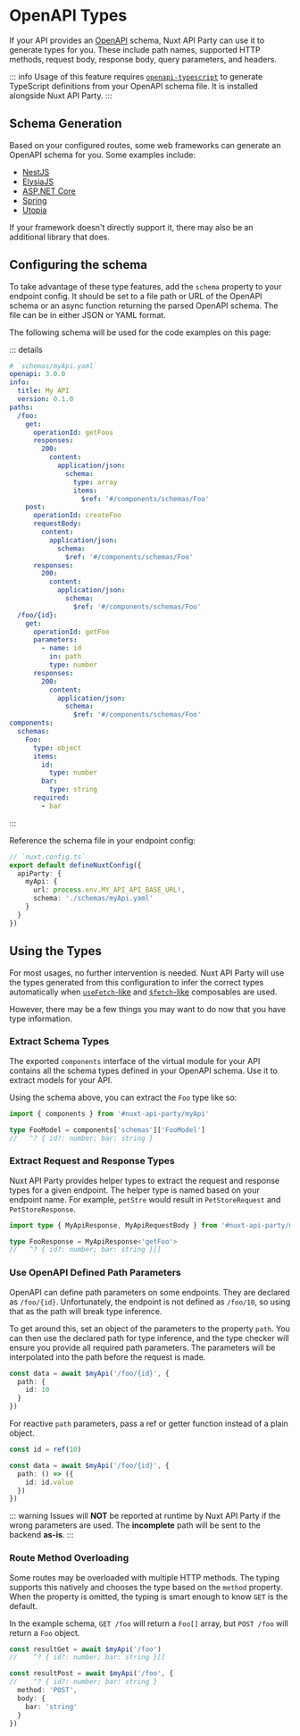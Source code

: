 # OpenAPI Types

If your API provides an [OpenAPI](https://swagger.io/resources/open-api/) schema, Nuxt API Party can use it to generate types for you. These include path names, supported HTTP methods, request body, response body, query parameters, and headers.

::: info
Usage of this feature requires [`openapi-typescript`](https://www.npmjs.com/package/openapi-typescript) to generate TypeScript definitions from your OpenAPI schema file. It is installed alongside Nuxt API Party.
:::

## Schema Generation

Based on your configured routes, some web frameworks can generate an OpenAPI schema for you. Some examples include:

- [NestJS](https://docs.nestjs.com/openapi/introduction)
- [ElysiaJS](https://elysiajs.com/patterns/openapi.html#openapi)
- [ASP.NET Core](https://learn.microsoft.com/en-us/aspnet/core/tutorials/web-api-help-pages-using-swagger)
- [Spring](https://springdoc.org/)
- [Utopia](https://docs.rs/utoipa/latest/utoipa/)

If your framework doesn't directly support it, there may also be an additional library that does.

## Configuring the schema

To take advantage of these type features, add the `schema` property to your endpoint config. It should be set to a file path or URL of the OpenAPI schema or an async function returning the parsed OpenAPI schema. The file can be in either JSON or YAML format.

The following schema will be used for the code examples on this page:

::: details

```yaml
# `schemas/myApi.yaml`
openapi: 3.0.0
info:
  title: My API
  version: 0.1.0
paths:
  /foo:
    get:
      operationId: getFoos
      responses:
        200:
          content:
            application/json:
              schema:
                type: array
                items:
                  $ref: '#/components/schemas/Foo'
    post:
      operationId: createFoo
      requestBody:
        content:
          application/json:
            schema:
              $ref: '#/components/schemas/Foo'
      responses:
        200:
          content:
            application/json:
              schema:
                $ref: '#/components/schemas/Foo'
  /foo/{id}:
    get:
      operationId: getFoo
      parameters:
        - name: id
          in: path
          type: number
      responses:
        200:
          content:
            application/json:
              schema:
                $ref: '#/components/schemas/Foo'
components:
  schemas:
    Foo:
      type: object
      items:
        id:
          type: number
        bar:
          type: string
      required:
        - bar
```

:::

Reference the schema file in your endpoint config:

```ts
// `nuxt.config.ts`
export default defineNuxtConfig({
  apiParty: {
    myApi: {
      url: process.env.MY_API_API_BASE_URL!,
      schema: './schemas/myApi.yaml'
    }
  }
})
```

## Using the Types

For most usages, no further intervention is needed. Nuxt API Party will use the types generated from this configuration to infer the correct types automatically when [`useFetch`-like](/api/use-fetch-like) and [`$fetch`-like](/api/dollarfetch-like) composables are used.

However, there may be a few things you may want to do now that you have type information.

### Extract Schema Types

The exported `components` interface of the virtual module for your API contains all the schema types defined in your OpenAPI schema. Use it to extract models for your API.

Using the schema above, you can extract the `Foo` type like so:

```ts
import { components } from '#nuxt-api-party/myApi'

type FooModel = components['schemas']['FooModel']
//   ^? { id?: number; bar: string }
```

### Extract Request and Response Types

Nuxt API Party provides helper types to extract the request and response types for a given endpoint. The helper type is named based on your endpoint name. For example, `petStre` would result in `PetStoreRequest` and `PetStoreResponse`.

```ts
import type { MyApiResponse, MyApiRequestBody } from '#nuxt-api-party/myApi'

type FooResponse = MyApiResponse<'getFoo'>
//   ^? { id?: number; bar: string }[]
```

### Use OpenAPI Defined Path Parameters

OpenAPI can define path parameters on some endpoints. They are declared as `/foo/{id}`. Unfortunately, the endpoint is not defined as `/foo/10`, so using that as the path will break type inference.

To get around this, set an object of the parameters to the property `path`. You can then use the declared path for type inference, and the type checker will ensure you provide all required path parameters. The parameters will be interpolated into the path before the request is made.

```ts
const data = await $myApi('/foo/{id}', {
  path: {
    id: 10
  }
})
```

For reactive `path` parameters, pass a ref or getter function instead of a plain object.

```ts
const id = ref(10)

const data = await $myApi('/foo/{id}', {
  path: () => ({
    id: id.value
  })
})
```

::: warning
Issues will **NOT** be reported at runtime by Nuxt API Party if the wrong parameters are used. The **incomplete** path will be sent to the backend **as-is**.
:::

### Route Method Overloading

Some routes may be overloaded with multiple HTTP methods. The typing supports this natively and chooses the type based on the `method` property. When the property is omitted, the typing is smart enough to know `GET` is the default.

In the example schema, `GET /foo` will return a `Foo[]` array, but `POST /foo` will return a `Foo` object.

```ts
const resultGet = await $myApi('/foo')
//    ^? { id?: number; bar: string }[]

const resultPost = await $myApi('/foo', {
//    ^? { id?: number; bar: string }
  method: 'POST',
  body: {
    bar: 'string'
  }
})

```
